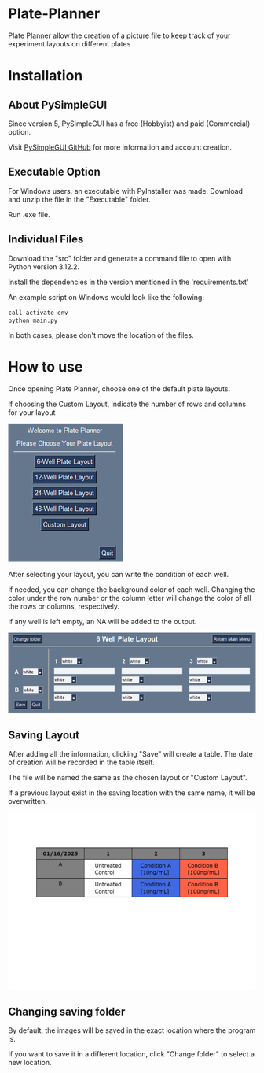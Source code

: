 # Plate-Planner
Plate Planner allow the creation of a picture file to keep track of your experiment layouts on different plates

# Installation

## About PySimpleGUI

Since version 5, PySimpleGUI has a free (Hobbyist) and paid (Commercial) option. 

Visit [PySimpleGUI GitHub](https://github.com/PySimpleGUI/PySimpleGUI) for more information and account creation. 

## Executable Option

For Windows users, an executable with PyInstaller was made. 
Download and unzip the file in the "Executable" folder.

Run .exe file.

## Individual Files

Download the "src" folder and generate a command file to open with Python version 3.12.2.

Install the dependencies in the version mentioned in the 'requirements.txt'

An example script on Windows would look like the following:
```
call activate env
python main.py
```

In both cases, please don't move the location of the files.

# How to use

Once opening Plate Planner, choose one of the default plate layouts.

If choosing the Custom Layout, indicate the number of rows and columns for your layout

![Welcome Window](images/Welcome_Window.png)

After selecting your layout, you can write the condition of each well.

If needed, you can change the background color of each well. 
Changing the color under the row number or the column letter will change the color of all the rows or columns, respectively.

If any well is left empty, an NA will be added to the output.

![Plate Layout](images/Plate_Layout_Window.png)

## Saving Layout

After adding all the information, clicking "Save" will create a table. The date of creation will be recorded in the table itself.

The file will be named the same as the chosen layout or "Custom Layout".

If a previous layout exist in the saving location with the same name, it will be overwritten.

![Example Output](images/Layout_Example.png)

## Changing saving folder

By default, the images will be saved in the exact location where the program is. 

If you want to save it in a different location, click "Change folder" to select a new location.




